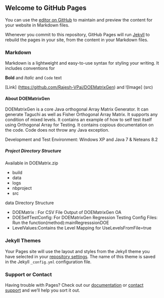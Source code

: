 ## Welcome to GitHub Pages

You can use the [editor on GitHub](https://github.com/Rajesh-VPai/DOEMatrixGen/edit/master/README.md) to maintain and preview the content for your website in Markdown files.

Whenever you commit to this repository, GitHub Pages will run [Jekyll](https://jekyllrb.com/) to rebuild the pages in your site, from the content in your Markdown files.

### Markdown

Markdown is a lightweight and easy-to-use syntax for styling your writing. It includes conventions for



**Bold** and _Italic_ and `Code` text

[Link] (https://github.com/Rajesh-VPai/DOEMatrixGen) and ![Image] (src)
#### About DOEMatrixGen
DOEMatrixGen is a core Java orthogonal Array Matrix Generator.
It can generate Taguchi as well as Fisher Orthogonal Array Matrix. It supports any condition of mixed levels. It contains an example of how to self test itself using Orthogonal Array for Testing. It contains copious documentation on the code. Code does not throw any Java exception.

Development and Test Environment: Windows XP and Java 7 & Neteans 8.2

##### Project Directory Structure
Available in DOEMatrix.zip
- build
- data
- logs
- nbproject
- src

data Directory Structure
- DOEMatrix : For CSV File Output of DOEMatrixGen OA
- DOESelfTestConfig: For DOEMatrixGen Regression Testing  Config Files: Run the function(method):mainRegresssionDOE
- LevelValues:Contains the Level Mapping for UseLevelsFromFile=true



### Jekyll Themes

Your Pages site will use the layout and styles from the Jekyll theme you have selected in your [repository settings](https://github.com/Rajesh-VPai/DOEMatrixGen/settings). The name of this theme is saved in the Jekyll `_config.yml` configuration file.

### Support or Contact

Having trouble with Pages? Check out our [documentation](https://help.github.com/categories/github-pages-basics/) or [contact support](https://github.com/contact) and we’ll help you sort it out.
